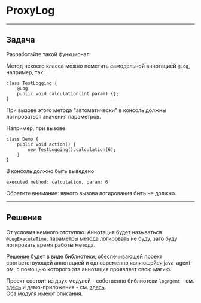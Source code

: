 # ProxyLog
***
## Задача
Разработайте такой функционал:

Метод некоего класса можно пометить самодельной аннотацией `@Log`, например, так:

```
class TestLogging {
    @Log
    public void calculation(int param) {};
}
```
При вызове этого метода "автоматически" в консоль должны логироваться значения параметров.

Например, при вызове
```
class Demo {
    public void action() {
        new TestLogging().calculation(6);
    }
}
```
В консоль должно быть выведено
```
executed method: calculation, param: 6
```

Обратите внимание: явного вызова логирования быть не должно.
***
## Решение
От условия немного отступлю. Аннотация будет называться `@LogExecuteTime`, параметры метода логировать не буду,
зато буду логировать время работы метода.

Решение будет в виде библиотеки, обеспечивающей проект соответствующей аннотацией и
одновременно являющейся java-agent-ом, с помощью которого эта аннотация проявляет свою магию.

Проект состоит из двух модулей - собственно библиотеки `logagent` - см. <a href="https://github.com/Adm123Git/proxyLog/tree/master/agent">здесь</a> и
демо-приложения - см. <a href="https://github.com/Adm123Git/proxyLog/tree/master/application">здесь</a>.<br>
Оба модуля имеют описания.